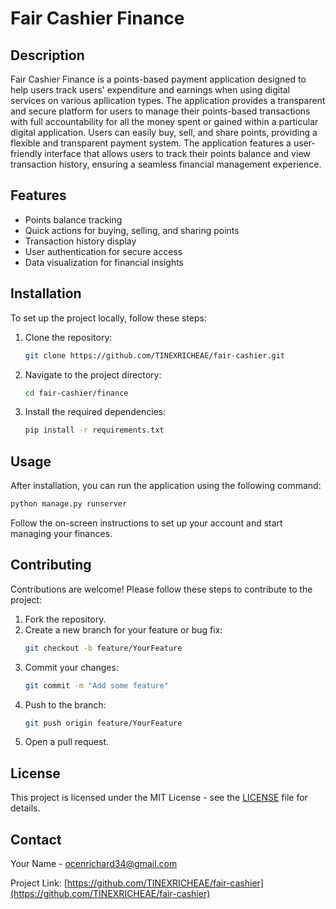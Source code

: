 # Fair Cashier Finance

## Description
Fair Cashier Finance is a points-based payment application designed to help users track users' expenditure and earnings when using digital services on various apllication types. The application provides a transparent and secure platform for users to manage their points-based transactions with full accountability for all the money spent or gained within a particular digital application. Users can easily buy, sell, and share points, providing a flexible and transparent payment system. The application features a user-friendly interface that allows users to track their points balance and view transaction history, ensuring a seamless financial management experience.

## Features
- Points balance tracking
- Quick actions for buying, selling, and sharing points
- Transaction history display
- User authentication for secure access
- Data visualization for financial insights
## Installation
To set up the project locally, follow these steps:

1. Clone the repository:
   ```bash
   git clone https://github.com/TINEXRICHEAE/fair-cashier.git
   ```
2. Navigate to the project directory:
   ```bash
   cd fair-cashier/finance
   ```
3. Install the required dependencies:
   ```bash
   pip install -r requirements.txt
   ```

## Usage
After installation, you can run the application using the following command:

```bash
python manage.py runserver
```

Follow the on-screen instructions to set up your account and start managing your finances.

## Contributing
Contributions are welcome! Please follow these steps to contribute to the project:

1. Fork the repository.
2. Create a new branch for your feature or bug fix:
   ```bash
   git checkout -b feature/YourFeature
   ```
3. Commit your changes:
   ```bash
   git commit -m "Add some feature"
   ```
4. Push to the branch:
   ```bash
   git push origin feature/YourFeature
   ```
5. Open a pull request.

## License
This project is licensed under the MIT License - see the [LICENSE](LICENSE) file for details.

## Contact
Your Name - [ocenrichard34@gmail.com](mailto:ocenrichard34@gmail.com)

Project Link: [https://github.com/TINEXRICHEAE/fair-cashier](https://github.com/TINEXRICHEAE/fair-cashier)